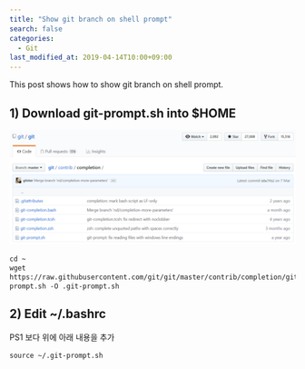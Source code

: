 ```yaml
---
title: "Show git branch on shell prompt"
search: false
categories:
  - Git
last_modified_at: 2019-04-14T10:00+09:00
---
```


This post shows how to show git branch on shell prompt.

## 1) Download git-prompt.sh into $HOME
![git-shell](https://github.com/unipark00/tekrepo/blob/master/_posts/20190414_151029.png?raw=true)  
```console
cd ~
wget https://raw.githubusercontent.com/git/git/master/contrib/completion/git-prompt.sh -O .git-prompt.sh
```
## 2) Edit ~/.bashrc
PS1 보다 위에 아래 내용을 추가
```console
source ~/.git-prompt.sh
```
